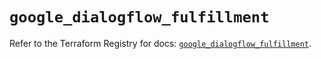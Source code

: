 # `google_dialogflow_fulfillment`

Refer to the Terraform Registry for docs: [`google_dialogflow_fulfillment`](https://registry.terraform.io/providers/hashicorp/google-beta/5.12.0/docs/resources/google_dialogflow_fulfillment).
